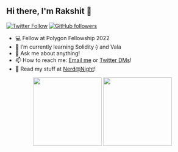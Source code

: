 ## Hi there, I'm Rakshit 👋
[![Twitter Follow](https://img.shields.io/twitter/follow/rakshit087?style=social)](https://twitter.com/intent/follow?screen_name=rakshit087) [![GitHub followers](https://img.shields.io/github/followers/rakshit087.svg?style=social&label=Follow&maxAge=2592000)](https://github.com/rakshit087?tab=followers)


- 💻 Fellow at Polygon Fellowship 2022 
- 🌱 I’m currently learning Solidity ⟠ and Vala 
- 💬 Ask me about anything!
- 📫 How to reach me: [Email me](mailto:rakshit087@gmail.com) or [Twitter DMs](https://twitter.com/rakshit087)!
- 📖 Read my stuff at [Nerd@Night](https://rakshit087.hashnode.dev/)!

<p align="center">
    <img
        height="180em"
        src="https://github-readme-stats.vercel.app/api?username=rakshit087&show_icons=true&hide_border=true&theme=tokyonight"
    />
    <img
        height="180em"
        src="https://github-readme-stats.vercel.app/api/top-langs/?username=rakshit087&show_icons=true&hide_border=true&layout=compact&langs_count=8&theme=tokyonight"
    />
</p>
